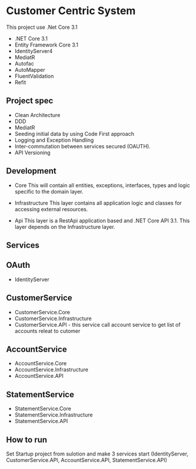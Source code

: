 # Customer Centric System

This project use .Net Core 3.1

- .NET Core 3.1
- Entity Framework Core 3.1
- IdentityServer4
- MediatR
- Autofac
- AutoMapper
- FluentValidation
- Refit

## Project spec

- Clean Architecture
- DDD
- MediatR
- Seeding initial data by using Code First approach
- Logging and Exception Handling
- Inter-commutation between services secured (OAUTH). 
- API Versioning 

## Development

- Core
This will contain all entities, exceptions, interfaces, types and logic specific to the domain layer.

- Infrastructure
This layer contains all application logic and classes for accessing external resources.

- Api
This layer is a RestApi application based and .NET Core API 3.1. This layer depends on the Infrastructure layer.

## Services

## OAuth
- IdentityServer

## CustomerService
- CustomerService.Core
- CustomerService.Infrastructure
- CustomerService.API - this service call account service to get list of accounts releat to cutomer

## AccountService
- AccountService.Core
- AccountService.Infrastructure
- AccountService.API

## StatementService
- StatementService.Core
- StatementService.Infrastructure
- StatementService.API

## How to run
Set Startup project from sulotion and make 3 services start (IdentityServer, CustomerService.API, AccountService.API, StatementService.API) 
